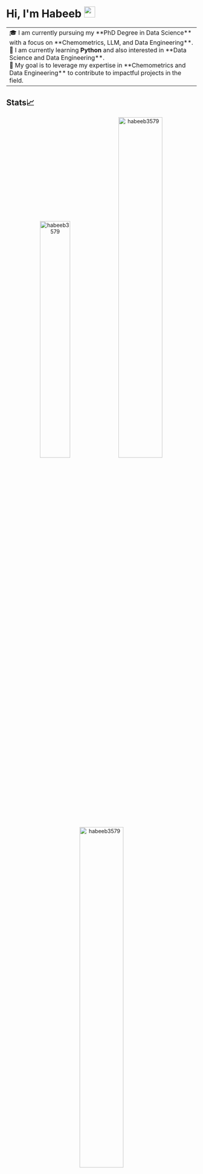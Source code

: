 # Hi, I'm Habeeb <img src="https://github.com/TheDudeThatCode/TheDudeThatCode/blob/master/Assets/Hi.gif" width="29px">

<!--
**habeeb3579/habeeb3579** is a ✨ _special_ ✨ repository because its `README.md` (this file) appears on your GitHub profile.

Here are some ideas to get you started:

- 🔭 I’m currently working on ...
- 🌱 I’m currently learning ...
- 👯 I’m looking to collaborate on ...
- 🤔 I’m looking for help with ...
- 💬 Ask me about ...
- 📫 How to reach me: ...
- 😄 Pronouns: ...
- ⚡ Fun fact: ...
-->

<table>
  <tr>
    <td valign="center">
      🎓 I am currently pursuing my **PhD Degree in Data Science** with a focus on **Chemometrics, LLM, and Data Engineering**.<br>
      🌱 I am currently learning <b>Python</b> and also interested in **Data Science and Data Engineering**.<br>
      🎯 My goal is to leverage my expertise in **Chemometrics and Data Engineering** to contribute to impactful projects in the field.<br>
    </td>
  </tr>
</table>

## Stats📈
<p align="center">
<img width="40%" src="https://github-readme-stats.vercel.app/api/top-langs?username=habeeb3579&show_icons=true&theme=dracula&title_color=ff8000&text_color=ffffff&bg_color=6a6a6a&locale=en&layout=compact&hide_border=true" alt="habeeb3579" /> 
<img width="48%" src="https://github-readme-stats.vercel.app/api?username=habeeb3579&show_icons=true&theme=dracula&title_color=ff8000&text_color=ffffff&bg_color=6a6a6a&locale=en&hide_border=true" alt="habeeb3579" />
<img width="48%" src="https://github-readme-streak-stats.herokuapp.com/?user=habeeb3579&theme=highcontrast&hide_border=true" alt="habeeb3579" />
</p>
